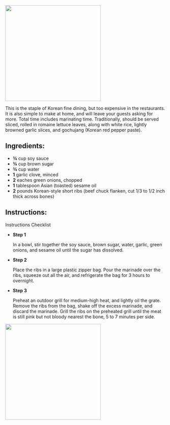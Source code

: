 <img src="https://imagesvc.meredithcorp.io/v3/mm/image?url=https://images.media-allrecipes.com/userphotos/6297397.jpg&w=596&h=596&c=sc&poi=face&q=85" width="300" />


This is the staple of Korean fine dining, but too expensive in the restaurants. It is also simple to make at home, and will leave your guests asking for more. Total time includes marinating time. Traditionally, should be served sliced, rolled in romaine lettuce leaves, along with white rice, lightly browned garlic slices, and gochujang (Korean red pepper paste).

## Ingredients:

 -  **¾** cup soy sauce   
 -  **¾** cup brown sugar   
 -  **¾** cup water   
 -  **1** garlic clove, minced  
 -  **2** eaches green onions, chopped  
 -  **1** tablespoon Asian (toasted) sesame oil  
 -  **2** pounds Korean-style short ribs (beef chuck flanken, cut 1/3 to 1/2 inch thick across bones)  

## Instructions:

  
Instructions Checklist

 -  **Step 1**
    
    In a bowl, stir together the soy sauce, brown sugar, water, garlic, green onions, and sesame oil until the sugar has dissolved.
    
 -  **Step 2**
    
    Place the ribs in a large plastic zipper bag. Pour the marinade over the ribs, squeeze out all the air, and refrigerate the bag for 3 hours to overnight.
    
 -  **Step 3**
    
    Preheat an outdoor grill for medium-high heat, and lightly oil the grate. Remove the ribs from the bag, shake off the excess marinade, and discard the marinade. Grill the ribs on the preheated grill until the meat is still pink but not bloody nearest the bone, 5 to 7 minutes per side.


<img src="https://imagesvc.meredithcorp.io/v3/mm/image?url=https%3A%2F%2Fimages.media-allrecipes.com%2Fuserphotos%2F355586.jpg&w=596&h=399&c=sc&poi=face&q=85" width="300" />
